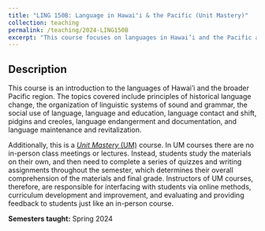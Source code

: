 ```yaml
---
title: "LING 150B: Language in Hawaiʻi & the Pacific (Unit Mastery)"
collection: teaching
permalink: /teaching/2024-LING150B
excerpt: "This course focuses on languages in Hawai’i and the Pacific and their relationships with culture, history, and the environment. This is a *Unit Mastery* course."
---
```


## Description
This course is an introduction to the languages of Hawai’i and the broader Pacific region.  The topics covered include principles of historical language change, the organization of linguistic systems of sound and grammar, the social use of language, language and education, language contact and shift, pidgins and creoles, language endangerment and documentation, and language maintenance and revitalization. 

Additionally, this is a [*Unit Mastery* (UM)](https://manoa.hawaii.edu/linguistics/self-directed-study-classes/) course. In UM courses there are no in-person class meetings or lectures. Instead, students study the materials on their own, and then need to complete a series of quizzes and writing assignments throughout the semester, which determines their overall comprehension of the materials and final grade. Instructors of UM courses, therefore, are responsible for interfacing with students via online methods, curriculum development and improvement, and evaluating and providing feedback to students just like an in-person course. 

**Semesters taught:** Spring 2024


